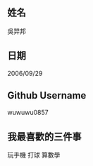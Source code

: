 姓名
----
吳羿邦

日期
----
 2006/09/29

Github Username
---------------
wuwuwu0857

我最喜歡的三件事
---------------
玩手機 打球 算數學